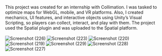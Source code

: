 
This project was created for an internship with Collimation. I was tasked to optimize maps for WebGL, mobile, and VR platforms. Also, I created mechanics, UI features, and interactive objects using Unity’s Visual Scripting, so players can collect, interact, and play with them. The project used the Spatial plugin and was uploaded to the Spatial platform.
<br>
<br>
![Screenshot (226)](https://github.com/albertgs09/Games/assets/65637580/3eeaf38e-aff9-46ee-b14b-8827ccac3375)
![Screenshot (223)](https://github.com/albertgs09/Games/assets/65637580/1b49c8a7-3c9e-4b80-bd6e-f4e65b61e2df)
![Screenshot (220)](https://github.com/albertgs09/Games/assets/65637580/ed3840a1-44f4-4efd-974a-aa24357448cc)
![Screenshot (219)](https://github.com/albertgs09/Games/assets/65637580/3fb68791-e419-4ace-a219-5b363efda7dc)
![Screenshot (229)](https://github.com/albertgs09/Games/assets/65637580/4fa27be3-95c3-41fe-85ef-f9b5579ecb41)
![Screenshot (228)](https://github.com/albertgs09/Games/assets/65637580/f4ddff1c-f378-4130-b920-1d1fedeaceee)
![Screenshot (227)](https://github.com/albertgs09/Games/assets/65637580/0e8098a1-419a-4383-b5b2-9cf1b317b309)
